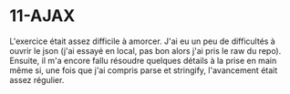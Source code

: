 # 11-AJAX

L'exercice était assez difficile à amorcer. J'ai eu un peu de difficultés à ouvrir le json (j'ai essayé en local, pas bon alors j'ai pris le raw du repo). 
Ensuite, il m'a encore fallu résoudre quelques détails à la prise en main même si, une fois que j'ai compris parse et stringify, l'avancement était assez régulier. 